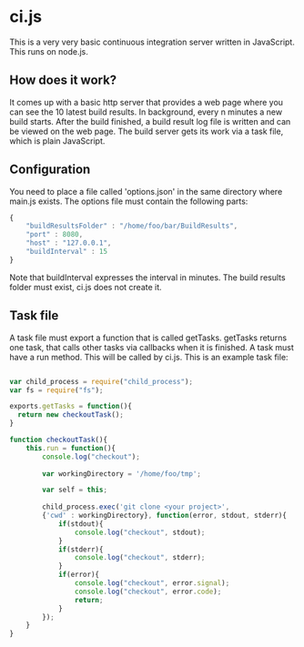 # ci.js
This is a very very basic continuous integration server written in JavaScript. This runs on node.js.

## How does it work?
It comes up with a basic http server that provides a web page where you can see the 10 latest build results. 
In background, every n minutes a new build starts. After the build finished, a build result log file is written and 
can be viewed on the web page.
The build server gets its work via a task file, which is plain JavaScript.

## Configuration
You need to place a file called 'options.json' in the same directory where main.js exists. The options file must contain
the following parts:
```JavaScript
{
    "buildResultsFolder" : "/home/foo/bar/BuildResults",
    "port" : 8080,
    "host" : "127.0.0.1",
    "buildInterval" : 15
}
```

Note that buildInterval expresses the interval in minutes. The build results folder must exist, ci.js does not create it.

## Task file
A task file must export a function that is called getTasks. getTasks returns one task, that calls other tasks via 
callbacks when it is finished. A task must have a run method. This will be called by ci.js. 
This is an example task file:

```JavaScript

var child_process = require("child_process");
var fs = require("fs");

exports.getTasks = function(){
  return new checkoutTask();
}

function checkoutTask(){
    this.run = function(){    
        console.log("checkout");
        
        var workingDirectory = '/home/foo/tmp';

        var self = this;
            
        child_process.exec('git clone <your project>', 
        {'cwd' : workingDirectory}, function(error, stdout, stderr){
            if(stdout){
                console.log("checkout", stdout);
            }
            if(stderr){
                console.log("checkout", stderr);
            }
            if(error){
                console.log("checkout", error.signal);
                console.log("checkout", error.code);
                return;
            }
        });
    }
}
```
